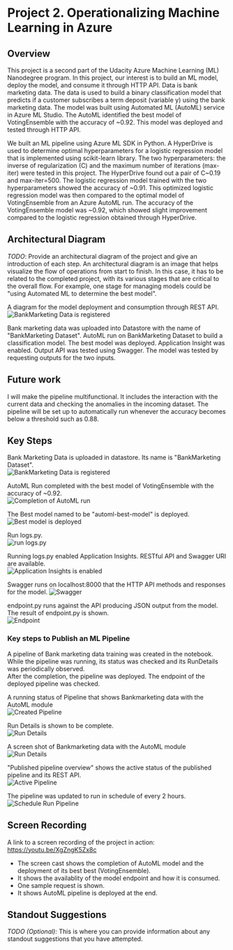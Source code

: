 # Project 2. Operationalizing Machine Learning in Azure

## Overview
This project is a second part of the Udacity Azure Machine Learning (ML) Nanodegree program. 
In this project, our interest is to build an ML model, deploy the model, and consume it through HTTP API. 
Data is bank marketing data. 
The data is used to build a binary classification model that predicts 
if a customer subscribes a term deposit (variable y) using the bank marketing data.
The model was built using Automated ML (AutoML) service in Azure ML Studio. 
The AutoML identified the best model of VotingEnsemble with the accuracy of ~0.92. 
This model was deployed and tested through HTTP API.

We built an ML pipeline using Azure ML SDK in Python. 
A HyperDrive is used to determine optimal hyperparameters for a logistic regression model 
that is implemented using scikit-learn library. 
The two hyperparameters: the inverse of regularization (C) and the maximum number of iterations (max-iter) 
were tested in this project.
The HyperDrive found out a pair of C~0.19 and max-iter=500.
The logistic regression model trained with the two hyperparameters showed the accuracy of ~0.91.
This optimized logistic regression model was then compared to the optimal model of VotingEnsemble from an Azure AutoML run.
The accuracy of the VotingEnsemble model was ~0.92, which showed slight improvement compared to the logistic regression obtained through HyperDrive.

## Architectural Diagram
*TODO*: Provide an architectural diagram of the project and give an introduction of each step. An architectural diagram is an image that helps visualize the flow of operations from start to finish. In this case, it has to be related to the completed project, with its various stages that are critical to the overall flow. For example, one stage for managing models could be "using Automated ML to determine the best model". 

A diagram for the model deployment and consumption through REST API.  
![BankMarketing Data is registered](/images/03_procedure_diagram.png)


Bank marketing data was uploaded into Datastore with the name of "BankMarketing Dataset". 
AutoML run on BankMarketing Dataset to build a classification model. 
The best model was deployed. 
Application Insight was enabled.
Output API was tested using Swagger. 
The model was tested by requesting outputs for the two inputs.

## Future work
I will make the pipeline multifunctional. 
It includes the interaction with the current data and checking the anomalies in the incoming dataset. 
The pipeline will be set up to automatically run whenever the accuracy becomes below a threshold such as 0.88.

## Key Steps
Bank Marketing Data is uploaded in datastore. Its name is "BankMarketing Dataset".  
![BankMarketing Data is registered](/images/registered_dataset_bankmarketing_00.png)

AutoML Run completed with the best model of VotingEnsemble with the accuracy of ~0.92.  
![Completion of AutoML run](/images/completed_automl_run_01.png)

The Best model named to be "automl-best-model" is deployed.  
![Best model is deployed](/images/bestmodel_VotingEnsemble_deployed_02.png)

Run logs.py.  
![run logs.py](/images/run_logs_03.png)

Running logs.py enabled Application Insights. RESTful API and Swagger URI are available.  
![Application Insights is enabled](/images/application_insights_enabled_04.png)

Swagger runs on localhost:8000 that the HTTP API methods and responses for the model.
![Swagger](/images/run_swagger_05.png)


endpoint.py runs against the API producing JSON output from the model. 
The result of endpoint.py is shown.  
![Endpoint](/images/08_result_endpoint.png)

### Key steps to Publish an ML Pipeline
A pipeline of Bank marketing data training was created in the notebook. 
While the pipeline was running, its status was checked and its RunDetails was periodically observed.  
After the completion, the pipeline was deployed. 
The endpoint of the deployed pipeline was checked.  

A running status of Pipeline that shows Bankmarketing data with the AutoML module  
![Created Pipeline](/images/10_pipeline_running.png)

Run Details is shown to be complete.  
![Run Details](/images/09_pipeline_complete.png)

A screen shot of Bankmarketing data with the AutoML module  
![Run Details](/images/09_pipeline_complete_01.png)

"Published pipeline overview" shows the active status of the published pipeline and its REST API.  
![Active Pipeline](/images/11_pipeline_published_active.png)

The pipeline was updated to run in schedule of every 2 hours.  
![Schedule Run Pipeline](/images/12_pipeline_published_active_scheduledrun.png)


## Screen Recording
A link to a screen recording of the project in action:  
https://youtu.be/XgZngK5Zx8c

* The screen cast shows the completion of AutoML model and the deployment of its best best (VotingEnsemble). 
* It shows the availablity of the model endpoint and how it is consumed.
* One sample request is shown.
* It shows AutoML pipeline is deployed at the end.

## Standout Suggestions
*TODO (Optional):* This is where you can provide information about any standout suggestions that you have attempted.
